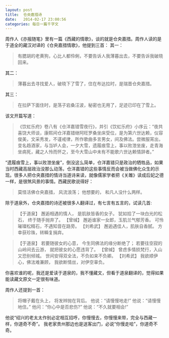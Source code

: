 ```yaml
---
layout: post
title:  仓央嘉措诗
date:   2014-02-17 23:00:56
categories: 每日一篇千字文 
---
```


周作人《亦报随笔》里有一篇《西藏的情歌》，谈的就是仓央嘉措。周作人读的是于道全的藏汉对译的《仓央嘉措情歌》，他提到三首：
其一：
>有腮胡的老黄狗，心比人都伶俐，不要告诉人我薄暮出去，不要告诉我破晓回来。

其二：
>薄暮出去寻找爱人，破晓下了雪了，住在布达拉时，是瑞晋仓央嘉措。

其三：
>在拉萨下面住时，是荡子宕桑汪波，秘密也无用了，足迹已印在了雪上。

该文开篇写道：
>《饮虹乐府》卷八有《仓洋嘉错雪夜行》，并引《饮虹乐府》小序云：“夜共喜饶大师谈，康熙间仓洋嘉错继阿旺罗桑坐床受位，是为第六世达赖，仪容俊美，文采秀发，不谨戒律，所作歌曲多言男女，间及佛法。尝微服宵出，变名趋酒家，与当垆人会，一夕大雪，遗履痕雪上，事以败泄坐废，走青海坐病死，藏之人怜而怀之，至今大雪山中未有不能歌六世达赖情辞者。” 

“遗履痕雪上，事以败泄坐废”，倒没这么简单，仓洋嘉错只是政治的牺牲品，如果当时西藏高层政治没那么动荡，仓洋嘉错的这些事情反而会被当做佛化众生的示现。很多人把仓央嘉措的情诗当道诗来读，就像儒家学者把《关雎》读成后妃之德一样，是很煞风景的事情。西藏民歌说得好：
>莫怪活佛仓央嘉措，
风流浪荡；
他想要的，
和凡人没什么两样。

除于道泉外，仓央嘉措的诗还被很多人翻译过，有七言有五言的，试读几首:
>【于道泉】
邂逅相遇的情人，
是肌肤皆香的女子。
犹如拾了一块白光的松石，
终于随手抛弃了。
【曾缄】
邂逅谁家一女郎，玉肌兰气郁芳香。
可怜璀璨松精石，不遇知音在路旁。
【刘希武】
邂逅遇佳人，肌肤自香腻。
方幸获珍珠，转瞬复捐弃。

>【于道泉】
若要随彼女的心意，
今生同佛法的缘分断绝了；
若要往空寂的山岭间去云游，
就把彼女的心愿违背了。
【曾缄】
曾虑多情损梵行，入山又恐别倾城。
世间安得双全法，不负如来不负卿。
【刘希武】
我欲顺伊心，佛法难兼顾，
我欲断情丝，对伊空辜负。

你喜欢谁的呢，我还是爱读于道泉的，我不懂藏文，但看于道泉翻译的，觉得如果能读藏文原文一定很有味道。


周作人还提到一首：
>将帽子戴在头上，
将发辫抛在背后。
他说：“请慢慢地走!”
他说：“请慢慢地住。”
他问：“你心中是否悲伤?”
他说：“不久就要相会!”

他说“绍兴的老太太作别必定相互招呼，你慢慢去，你慢慢来带，完全与西藏一样，你道奇不奇”。
我老家贵州那边也是送客出门，必说“你慢走哈”，你道奇不奇。


